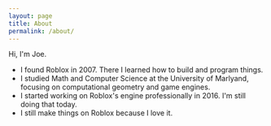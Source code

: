 ```yaml
---
layout: page
title: About
permalink: /about/
---
```


Hi, I'm Joe.

- I found Roblox in 2007. There I learned how to build and program things.
- I studied Math and Computer Science at the University of Marlyand, focusing on computational geometry and game engines.
- I started working on Roblox's engine professionally in 2016. I'm still doing that today.
- I still make things on Roblox because I love it.
